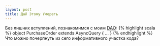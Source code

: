 ```yaml
---
layout: post
title: Дай Этому Умереть
---
```

Без лишних вступлений, познакомимся с моим [DAO](https://ru.wikipedia.org/wiki/Data_Access_Object): 
{% highlight scala %}
object PurchaseOrder extends AsyncQuery {
...
}
{% endhighlight %}
Что можно почерпнуть из сего информативного участка кода?